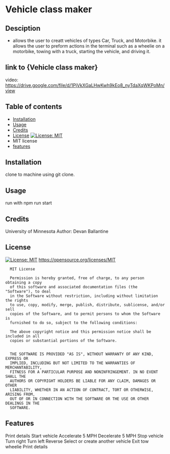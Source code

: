 # Vehicle class maker

  ## Desciption
  
  - allows the user to creatt vehicles of types Car, Truck, and Motorbike. it allows the user to preform actions in the terminal such as a wheelie on a motorbike, towing with a truck, starting the vehicle, and driving it.

  ## link to {Vehicle class maker}

  video: https://drive.google.com/file/d/1PjVkXGaLHwKwh9kEo8_nyTdaXqWKPoMn/view

  ## Table of contents

  - [Installation](#installation)
  - [Usage](#usage)
  - [Credits](#credits)
  - [License](#license)
  [![License: MIT](https://img.shields.io/badge/License-MIT-yellow.svg)](https://opensource.org/licenses/MIT)
  - MIT license
  - [features](#features)

  ## Installation

  clone to machine using git clone.

  ## Usage

  run with npm run start

  ## Credits

  University of Minnesota
  Author: Devan Ballantine

  ## License

  [![License: MIT](https://img.shields.io/badge/License-MIT-yellow.svg)](https://opensource.org/licenses/MIT)
  https://opensource.org/licenses/MIT
  
  
      MIT License
      
      Permission is hereby granted, free of charge, to any person obtaining a copy
      of this software and associated documentation files (the "Software"), to deal
      in the Software without restriction, including without limitation the rights
      to use, copy, modify, merge, publish, distribute, sublicense, and/or sell
      copies of the Software, and to permit persons to whom the Software is
      furnished to do so, subject to the following conditions:
      
      The above copyright notice and this permission notice shall be included in all
      copies or substantial portions of the Software.

      
      THE SOFTWARE IS PROVIDED "AS IS", WITHOUT WARRANTY OF ANY KIND, EXPRESS OR
      IMPLIED, INCLUDING BUT NOT LIMITED TO THE WARRANTIES OF MERCHANTABILITY,
      FITNESS FOR A PARTICULAR PURPOSE AND NONINFRINGEMENT. IN NO EVENT SHALL THE
      AUTHORS OR COPYRIGHT HOLDERS BE LIABLE FOR ANY CLAIM, DAMAGES OR OTHER
      LIABILITY, WHETHER IN AN ACTION OF CONTRACT, TORT OR OTHERWISE, ARISING FROM,
      OUT OF OR IN CONNECTION WITH THE SOFTWARE OR THE USE OR OTHER DEALINGS IN THE
      SOFTWARE.
    

  ## Features

  Print details
  Start vehicle
  Accelerate 5 MPH
  Decelerate 5 MPH
  Stop vehicle
  Turn right
  Turn left
  Reverse
  Select or create another vehicle
  Exit
  tow
  wheelie
  Print details
